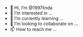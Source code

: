 - 👋 Hi, I’m @1997linda
- 👀 I’m interested in ...
- 🌱 I’m currently learning ...
- 💞️ I’m looking to collaborate on ...
- 📫 How to reach me ...

<!---
1997linda/1997linda is a ✨ special ✨ repository because its `README.md` (this file) appears on your GitHub profile.
You can click the Preview link to take a look at your changes.
--->
